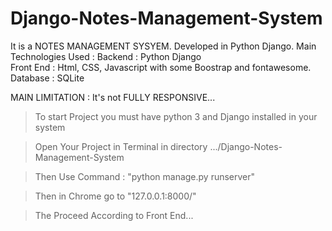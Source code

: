 # Django-Notes-Management-System
It is a NOTES MANAGEMENT SYSYEM. Developed in Python Django. 
Main Technologies Used :
Backend : Python Django     
Front End : Html, CSS, Javascript with some Boostrap and fontawesome.     
Database : SQLite

MAIN LIMITATION : It's not FULLY RESPONSIVE...

> To start Project you must have python 3 and Django installed in your system
 
> Open Your Project in Terminal in directory .../Django-Notes-Management-System
 
> Then Use Command : "python manage.py runserver"
 
> Then in Chrome go to "127.0.0.1:8000/"
 
> The Proceed According to Front End...

